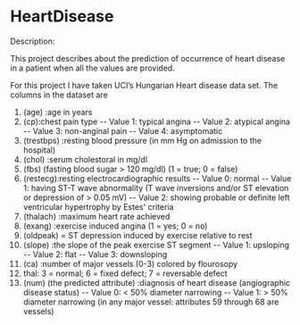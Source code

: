 # HeartDisease

Description:

This project describes about the prediction of occurrence of heart disease in a patient when all the values are provided.

For this project I have taken UCI’s Hungarian Heart disease data set.
The columns in the dataset are

1.  (age) :age in years
3. (cp):chest pain type 
-- Value 1: typical angina 
-- Value 2: atypical angina 
-- Value 3: non-anginal pain 
-- Value 4: asymptomatic 
4. (trestbps) :resting blood pressure (in mm Hg on admission to the hospital) 
5.  (chol) :serum cholestoral in mg/dl 
6.  (fbs) (fasting blood sugar > 120 mg/dl) (1 = true; 0 = false) 
7.  (restecg):resting electrocardiographic results 
-- Value 0: normal 
-- Value 1: having ST-T wave abnormality (T wave inversions and/or ST elevation or depression of > 0.05 mV) 
-- Value 2: showing probable or definite left ventricular hypertrophy by Estes' criteria  
8.  (thalach) :maximum heart rate achieved 
9.  (exang) :exercise induced angina (1 = yes; 0 = no) 
10.  (oldpeak) = ST depression induced by exercise relative to rest 
11.  (slope) :the slope of the peak exercise ST segment 
-- Value 1: upsloping 
-- Value 2: flat 
-- Value 3: downsloping 
12.  (ca) :number of major vessels (0-3) colored by flourosopy 
13.  thal: 3 = normal; 6 = fixed defect; 7 = reversable defect 
14.  (num) (the predicted attribute) :diagnosis of heart disease (angiographic disease status) 
-- Value 0: < 50% diameter narrowing 
-- Value 1: > 50% diameter narrowing 
(in any major vessel: attributes 59 through 68 are vessels) 

